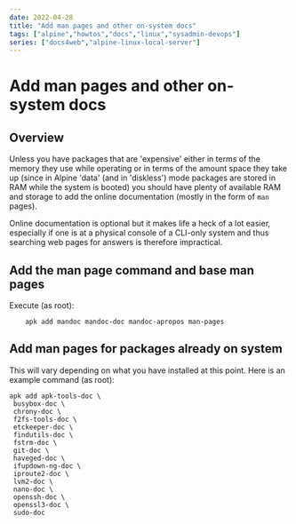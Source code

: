 ```yaml
---
date: 2022-04-28
title: "Add man pages and other on-system docs"
tags: ["alpine","howtos","docs","linux","sysadmin-devops"]
series: ["docs4web","alpine-linux-local-server"]
---
```


# Add man pages and other on-system docs

Overview
--------

Unless you have packages that are 'expensive' either in terms of the memory they use while operating or in terms of the amount space they take up (since in Alpine 'data' (and in 'diskless') mode packages are stored in RAM while the system is booted) you should have plenty of available RAM and storage to add the online documentation (mostly in the form of ``man`` pages).

Online documentation is optional but it makes life a heck of a lot easier, especially if one is at a physical console of a CLI-only system and thus searching web pages for answers is therefore impractical.

Add the man page command and base man pages
-------------------------------------------

Execute (as root):

```shell
    apk add mandoc mandoc-doc mandoc-apropos man-pages
```

Add man pages for packages already on system
--------------------------------------------

This will vary depending on what you have installed at this point. Here is an example command (as root):

    apk add apk-tools-doc \
     busybox-doc \
     chrony-doc \
     f2fs-tools-doc \
     etckeeper-doc \
     findutils-doc \
     fstrm-doc \
     git-doc \
     haveged-doc \
     ifupdown-ng-doc \
     iproute2-doc \ 
     lvm2-doc \
     nano-doc \
     openssh-doc \
     openssl3-doc \
     sudo-doc
